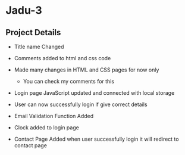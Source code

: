 # Jadu-3

## Project Details

- Title name Changed
- Comments added to html and css code
- Made many changes in HTML and CSS pages for now only

  - You can check my comments for this

- Login page JavaScript updated and connected with local storage
- User can now successfully login if give correct details
- Email Validation Function Added
- Clock added to login page
- Contact Page Added when user successfully login it will redirect to contact page
